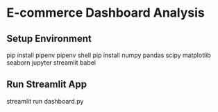 # E-commerce Dashboard Analysis

## Setup Environment
pip install pipenv
pipenv shell
pip install numpy pandas scipy matplotlib seaborn jupyter streamlit babel

## Run Streamlit App
streamlit run dashboard.py
